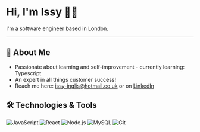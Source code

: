 # Hi, I'm Issy 👋🏽

I'm a software engineer based in London.

---
## 🚀 About Me

- Passionate about learning and self-improvement - currently learning: Typescript
- An expert in all things customer success!
- Reach me here: issy-inglis@hotmail.co.uk or on [LinkedIn](https://www.linkedin.com/in/isabellainglis)


## 🛠️ Technologies & Tools

![JavaScript](https://img.shields.io/badge/-JavaScript-F7DF1E?logo=javascript&logoColor=black&style=flat-square)
![React](https://img.shields.io/badge/-React-61DAFB?logo=react&logoColor=black&style=flat-square)
![Node.js](https://img.shields.io/badge/-Node.js-339933?logo=node.js&logoColor=white&style=flat-square)
![MySQL](https://img.shields.io/badge/-MySQL-4479A1?style=flat-square&logo=mysql&labelColor=4479A1&logoColor=FFF)
![Git](https://img.shields.io/badge/-Git-F05032?logo=git&logoColor=white&style=flat-square)



